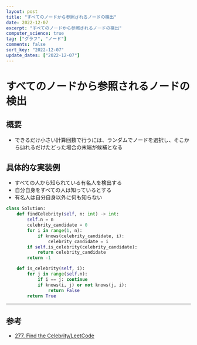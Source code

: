 ```yaml
---
layout: post
title: "すべてのノードから参照されるノードの検出"
date: 2022-12-07
excerpt: "すべてのノードから参照されるノードの検出"
computer_science: true
tag: ["グラフ", "ノード"]
comments: false
sort_key: "2022-12-07"
update_dates: ["2022-12-07"]
---
```


# すべてのノードから参照されるノードの検出

## 概要
 - できるだけ小さい計算回数で行うには、ランダムでノードを選択し、そこから辿れるだけたどった場合の末端が候補となる
 
## 具体的な実装例
 - すべての人から知られている有名人を検出する
 - 自分自身をすべての人は知っているとする
 - 有名人は自分自身以外に何も知らない

```python
class Solution:
    def findCelebrity(self, n: int) -> int:
        self.n = n
        celebrity_candidate = 0
        for i in range(1, n):
            if knows(celebrity_candidate, i):
                celebrity_candidate = i
        if self.is_celebrity(celebrity_candidate):
            return celebrity_candidate
        return -1

    def is_celebrity(self, i):
        for j in range(self.n):
            if i == j: continue
            if knows(i, j) or not knows(j, i):
                return False
        return True
```

---

## 参考
 - [277. Find the Celebrity/LeetCode](https://leetcode.com/problems/find-the-celebrity/description/)
